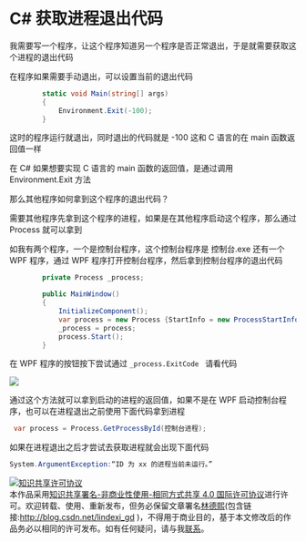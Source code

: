 # C# 获取进程退出代码

我需要写一个程序，让这个程序知道另一个程序是否正常退出，于是就需要获取这个进程的退出代码

<!--more-->
<!-- CreateTime:2019/8/31 16:55:58 -->


在程序如果需要手动退出，可以设置当前的退出代码

```csharp
        static void Main(string[] args)
        {
            Environment.Exit(-100);
        }
```

这时的程序运行就退出，同时退出的代码就是 -100 这和 C 语言的在 main 函数返回值一样

在 C# 如果想要实现 C 语言的 main 函数的返回值，是通过调用 Environment.Exit 方法

那么其他程序如何拿到这个程序的退出代码？

需要其他程序先拿到这个程序的进程，如果是在其他程序启动这个程序，那么通过 Process 就可以拿到


如我有两个程序，一个是控制台程序，这个控制台程序是 控制台.exe 还有一个 WPF 程序，通过 WPF 程序打开控制台程序，然后拿到控制台程序的退出代码

```csharp
        private Process _process;

        public MainWindow()
        {
            InitializeComponent();
            var process = new Process {StartInfo = new ProcessStartInfo("控制台.exe")};
            _process = process;
            process.Start();
        }
```

在 WPF 程序的按钮按下尝试通过 `_process.ExitCode ` 请看代码

<!-- ![](image/C# 获取进程退出代码/C# 获取进程退出代码0.png) -->

![](http://image.acmx.xyz/lindexi%2F201921392939910)

通过这个方法就可以拿到启动的进程的返回值，如果不是在 WPF 启动控制台程序，也可以在进程退出之前使用下面代码拿到进程

```csharp
 var process = Process.GetProcessById(控制台进程);
```

如果在进程退出之后才尝试去获取进程就会出现下面代码

```csharp
System.ArgumentException:“ID 为 xx 的进程当前未运行。”
```

<a rel="license" href="http://creativecommons.org/licenses/by-nc-sa/4.0/"><img alt="知识共享许可协议" style="border-width:0" src="https://licensebuttons.net/l/by-nc-sa/4.0/88x31.png" /></a><br />本作品采用<a rel="license" href="http://creativecommons.org/licenses/by-nc-sa/4.0/">知识共享署名-非商业性使用-相同方式共享 4.0 国际许可协议</a>进行许可。欢迎转载、使用、重新发布，但务必保留文章署名[林德熙](http://blog.csdn.net/lindexi_gd)(包含链接:http://blog.csdn.net/lindexi_gd )，不得用于商业目的，基于本文修改后的作品务必以相同的许可发布。如有任何疑问，请与我[联系](mailto:lindexi_gd@163.com)。 
